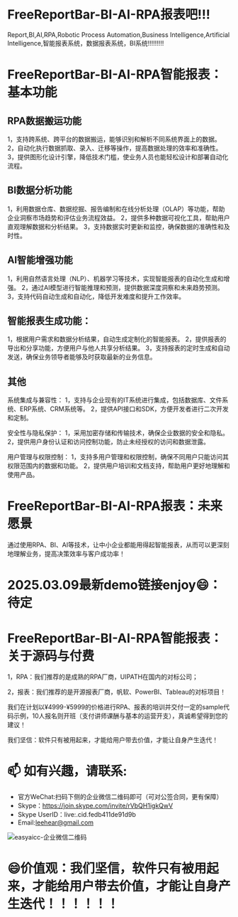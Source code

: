 # FreeReportBar-BI-AI-RPA报表吧!!!
Report,BI,AI,RPA,Robotic Process Automation,Business Intelligence,Artificial Intelligence,智能报表系统，数据报表系统，BI系统!!!!!!!!!

# FreeReportBar-BI-AI-RPA智能报表：基本功能
## RPA数据搬运功能
1，支持跨系统、跨平台的数据搬运，能够识别和解析不同系统界面上的数据。
2，自动化执行数据抓取、录入、迁移等操作，提高数据处理的效率和准确性。
3，提供图形化设计引擎，降低技术门槛，使业务人员也能轻松设计和部署自动化流程。

## BI数据分析功能
1，利用数据仓库、数据挖掘、报告编制和在线分析处理（OLAP）等功能，帮助企业洞察市场趋势和评估业务流程效益。
2，提供多种数据可视化工具，帮助用户直观理解数据和分析结果。
3，支持数据实时更新和监控，确保数据的准确性和及时性。

## AI智能增强功能
1，利用自然语言处理（NLP）、机器学习等技术，实现智能报表的自动化生成和增强。
2，通过AI模型进行智能推理和预测，提供数据深度洞察和未来趋势预测。
3，支持代码自动生成和自动化，降低开发难度和提升工作效率。

## 智能报表生成功能：
1，根据用户需求和数据分析结果，自动生成定制化的智能报表。
2，提供报表的导出和分享功能，方便用户与他人共享分析结果。
3，支持报表的定时生成和自动发送，确保业务领导者能够及时获取最新的业务信息。

## 其他

系统集成与兼容性：
1，支持与企业现有的IT系统进行集成，包括数据库、文件系统、ERP系统、CRM系统等。
2，提供API接口和SDK，方便开发者进行二次开发和定制。

安全性与隐私保护：
1，采用加密存储和传输技术，确保企业数据的安全和隐私。
2，提供用户身份认证和访问控制功能，防止未经授权的访问和数据泄露。

用户管理与权限控制：
1，支持多用户管理和权限控制，确保不同用户只能访问其权限范围内的数据和功能。
2，提供用户培训和文档支持，帮助用户更好地理解和使用产品。

# FreeReportBar-BI-AI-RPA报表：未来愿景
通过使用RPA、BI、AI等技术，让中小企业都能用得起智能报表，从而可以更深刻地理解业务，提高决策效率与客户成功率！

# 2025.03.09最新demo链接enjoy😄：待定

# FreeReportBar-BI-AI-RPA智能报表：关于源码与付费

1，RPA：我们推荐的是成熟的RPA厂商，UIPATH在国内的对标公司；

2，报表：我们推荐的是开源报表厂商，帆软、PowerBI、Tableau的对标项目！

我们在计划以¥4999-¥5999的价格进行RPA、报表的培训并交付一定的sample代码示例，10人报名则开班（支付讲师课酬与基本的运营开支），真诚希望得到您的建议！

我们坚信：软件只有被用起来，才能给用户带去价值，才能让自身产生迭代！

# 📫 如有兴趣，请联系:
- 官方WeChat:扫码下侧的企业微信二维码即可（可对公签合同，更有保障）
- Skype：https://join.skype.com/invite/rVbQH1igkQwV
- Skype UserID：live:.cid.fedb411de91d9b
- Email:leehear@gmail.com

![easyaicc-企业微信二维码](https://github.com/user-attachments/assets/2bd0ce71-1594-46c1-ac30-80d0edebbcb3)

# 😄价值观：我们坚信，软件只有被用起来，才能给用户带去价值，才能让自身产生迭代！！！！！！
